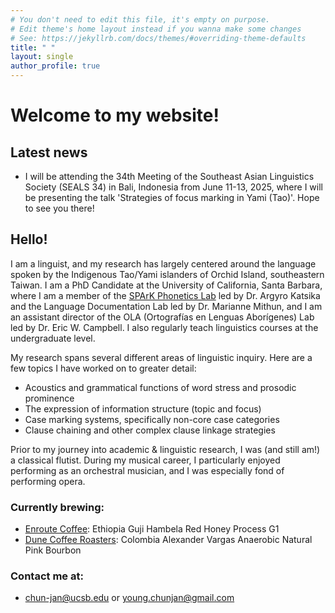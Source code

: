 ```yaml
---
# You don't need to edit this file, it's empty on purpose.
# Edit theme's home layout instead if you wanna make some changes
# See: https://jekyllrb.com/docs/themes/#overriding-theme-defaults
title: " "
layout: single
author_profile: true
---
```


# Welcome to my website!

## Latest news

- I will be attending the 34th Meeting of the Southeast Asian Linguistics Society (SEALS 34) in Bali, Indonesia from June 11-13, 2025, where I will be presenting the talk 'Strategies of focus marking in Yami (Tao)'. Hope to see you there!

## Hello!

I am a linguist, and my research has largely centered around the language spoken by the Indigenous Tao/Yami islanders of Orchid Island, southeastern Taiwan. I am a PhD Candidate at the University of California, Santa Barbara, where I am a member of the [SPArK Phonetics Lab](https://www.ucsb-spark.com/) led by Dr. Argyro Katsika and the Language Documentation Lab led by Dr. Marianne Mithun, and I am an assistant director of the OLA (Ortografías en Lenguas Aborígenes) Lab led by Dr. Eric W. Campbell. I also regularly teach linguistics courses at the undergraduate level.

My research spans several different areas of linguistic inquiry. Here are a few topics I have worked on to greater detail:
- Acoustics and grammatical functions of word stress and prosodic prominence
- The expression of information structure (topic and focus)
- Case marking systems, specifically non-core case categories
- Clause chaining and other complex clause linkage strategies

Prior to my journey into academic & linguistic research, I was (and still am!) a classical flutist. During my musical career, I particularly enjoyed performing as an orchestral musician, and I was especially fond of performing opera.

### Currently brewing:
- [Enroute Coffee](enroutecoffee.tw): Ethiopia Guji Hambela Red Honey Process G1
- [Dune Coffee Roasters](dunecoffee.com): Colombia Alexander Vargas Anaerobic Natural Pink Bourbon

### Contact me at:
- <chun-jan@ucsb.edu> or <young.chunjan@gmail.com>

